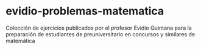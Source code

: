 # evidio-problemas-matematica
Colección de ejercicios publicados por el profesor Evidio Quintana para la preparación de estudiantes de preuniversitario en concursos y similares de matemática
